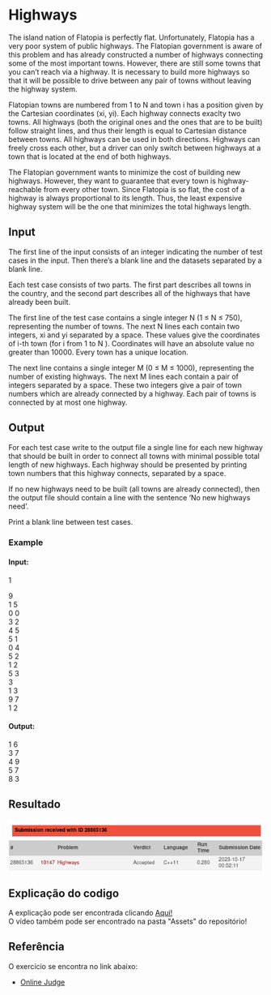 # Highways


The island nation of Flatopia is perfectly flat. Unfortunately, Flatopia has a very poor system of public highways. The Flatopian government is aware of this problem and has already constructed a number of highways connecting some of the most important towns. However, there are still some towns that you can’t reach via a highway. It is necessary to build more highways so that it will be possible to drive between any pair of towns without leaving the highway system.

Flatopian towns are numbered from 1 to N and town i has a position given by the Cartesian
coordinates (xi, yi). Each highway connects exaclty two towns. All highways (both the original ones and the ones that are to be built) follow straight lines, and thus their length is equal to Cartesian distance between towns. All highways can be used in both directions. Highways can freely cross each other, but a driver can only switch between highways at a town that is located at the end of both highways.

The Flatopian government wants to minimize the cost of building new highways. However, they want to guarantee that every town is highway-reachable from every other town. Since Flatopia is so flat, the cost of a highway is always proportional to its length. Thus, the least expensive highway system will be the one that minimizes the total highways length.

## Input

The first line of the input consists of an integer indicating the number of test cases in the input. Then there’s a blank line and the datasets separated by a blank line.

Each test case consists of two parts. The first part describes all towns in the country, and the second part describes all of the highways that have already been built.

The first line of the test case contains a single integer N (1 ≤ N ≤ 750), representing the number of towns. The next N lines each contain two integers, xi and yi separated by a space. These values give the coordinates of i-th town (for i from 1 to N ). Coordinates will have an absolute value no greater than 10000. Every town has a unique location.

The next line contains a single integer M (0 ≤ M ≤ 1000), representing the number of existing highways. The next M lines each contain a pair of integers separated by a space. These two integers give a pair of town numbers which are already connected by a highway. Each pair of towns is connected by at most one highway.

## Output
For each test case write to the output file a single line for each new highway that should be built in order to connect all towns with minimal possible total length of new highways. Each highway should be presented by printing town numbers that this highway connects, separated by a space.

If no new highways need to be built (all towns are already connected), then the output file should contain a line with the sentence ‘No new highways need’.

Print a blank line between test cases.

### Example  
#### Input:  
1

9  
1 5  
0 0  
3 2  
4 5  
5 1  
0 4  
5 2  
1 2  
5 3  
3  
1 3  
9 7  
1 2  
#### Output:  
1 6  
3 7  
4 9  
5 7  
8 3  
## Resultado
![](../assets/exercicioHighways/submissao.png)
![](../assets/exercicioHighways/accepted.png)
## Explicação do codigo

A explicação pode ser encontrada clicando [Aqui!](https://www.youtube.com/watch?v=vm2-xxi_6vA)  
O vídeo também pode ser encontrado na pasta "Assets" do repositório!


## Referência

O exercício se encontra no link abaixo:
- [Online Judge](https://onlinejudge.org/index.php?option=com_onlinejudge&Itemid=8&page=show_problem&problem=1088)
